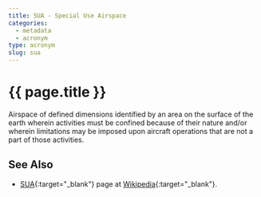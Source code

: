 ```yaml
---
title: SUA - Special Use Airspace
categories:
  - metadata
  - acronym
type: acronym
slug: sua
---
```

# {{ page.title }}

Airspace of defined dimensions identified by an area on the surface
of the earth wherein activities must be confined because of their
nature and/or wherein limitations may be imposed upon aircraft
operations that are not a part of those activities.

## See Also

* [SUA][suaWP]{:target="_blank"} page at [Wikipedia][wp]{:target="_blank"}.

[suaWP]: <https://en.wikipedia.org/wiki/Special_use_airspace> "SUA - Wikipedia"
[wp]: <https://en.wikipedia.org> "Wikipedia"
